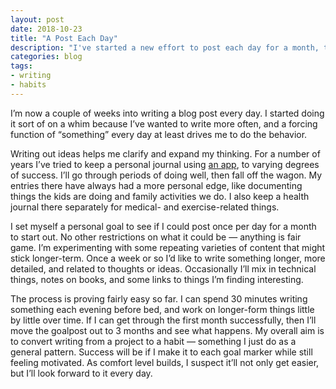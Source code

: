 ```yaml
---
layout: post
date: 2018-10-23
title: "A Post Each Day"
description: "I've started a new effort to post each day for a month, trying to build writing into a habit."
categories: blog
tags:
- writing
- habits
---
```


I’m now a couple of weeks into writing a blog post every day. I started doing it sort of on a whim because I’ve wanted to write more often, and a forcing function of “something” every day at least drives me to do the behavior.

Writing out ideas helps me clarify and expand my thinking. For a number of years I’ve tried to keep a personal journal using [an app](https://dayoneapp.com/), to varying degrees of success. I’ll go through periods of doing well, then fall off the wagon. My entries there have always had a more personal edge, like documenting things the kids are doing and family activities we do. I also keep a health journal there separately for medical- and exercise-related things.

I set myself a personal goal to see if I could post once per day for a month to start out. No other restrictions on what it could be — anything is fair game. I’m experimenting with some repeating varieties of content that might stick longer-term. Once a week or so I’d like to write something longer, more detailed, and related to thoughts or ideas. Occasionally I’ll mix in technical things, notes on books, and some links to things I’m finding interesting.

The process is proving fairly easy so far. I can spend 30 minutes writing something each evening before bed, and work on longer-form things little by little over time. If I can get through the first month successfully, then I’ll move the goalpost out to 3 months and see what happens. My overall aim is to convert writing from a project to a habit — something I just do as a general pattern. Success will be if I make it to each goal marker while still feeling motivated. As comfort level builds, I suspect it’ll not only get easier, but I’ll look forward to it every day.